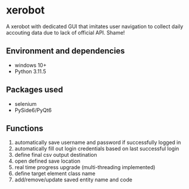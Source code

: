 # xerobot
A xerobot with dedicated GUI that imitates user navigation to collect daily accouting data due to lack of official API. Shame!

## Environment and dependencies
- windows 10+
- Python 3.11.5

## Packages used
- selenium
- PySide6/PyQt6

## Functions
1. automatically save username and password if successfully logged in
2. automatically fill out login credentials based on last successful login
3. define final csv output destination
4. open defined save location
5. real time progress upgrade (multi-threading implemented)
6. define target element class name
7. add/remove/update saved entity name and code
